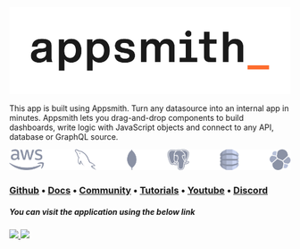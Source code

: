 ![](https://raw.githubusercontent.com/appsmithorg/appsmith/release/static/appsmith_logo_primary.png)

This app is built using Appsmith. Turn any datasource into an internal app in minutes. Appsmith lets you drag-and-drop components to build dashboards, write logic with JavaScript objects and connect to any API, database or GraphQL source.

![](https://raw.githubusercontent.com/appsmithorg/appsmith/release/static/images/integrations.png)

### [Github](https://github.com/appsmithorg/appsmith) • [Docs](https://docs.appsmith.com/?utm_source=github&utm_medium=social&utm_content=appsmith_docs&utm_campaign=null&utm_term=appsmith_docs) • [Community](https://community.appsmith.com/) • [Tutorials](https://github.com/appsmithorg/appsmith/tree/update/readme#tutorials) • [Youtube](https://www.youtube.com/appsmith) • [Discord](https://discord.gg/rBTTVJp)

##### You can visit the application using the below link

###### [![](https://assets.appsmith.com/git-sync/Buttons.svg) ](https://release.app.appsmith.com/applications/3ab1994c-d75c-499d-af5f-e545957c8c2f/pages/0f0e8547-c7d7-4e16-ab26-0fdc3a4eb2d2) [![](https://assets.appsmith.com/git-sync/Buttons2.svg)](https://release.app.appsmith.com/applications/3ab1994c-d75c-499d-af5f-e545957c8c2f/pages/0f0e8547-c7d7-4e16-ab26-0fdc3a4eb2d2/edit)
